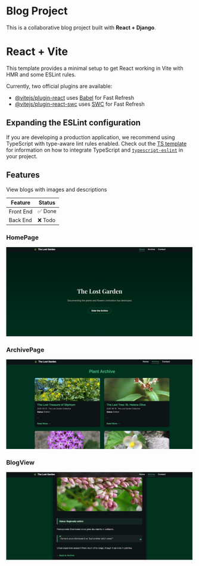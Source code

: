 # Blog Project

This is a collaborative blog project built with **React + Django**.


# React + Vite

This template provides a minimal setup to get React working in Vite with HMR and some ESLint rules.

Currently, two official plugins are available:

- [@vitejs/plugin-react](https://github.com/vitejs/vite-plugin-react/blob/main/packages/plugin-react) uses [Babel](https://babeljs.io/) for Fast Refresh
- [@vitejs/plugin-react-swc](https://github.com/vitejs/vite-plugin-react/blob/main/packages/plugin-react-swc) uses [SWC](https://swc.rs/) for Fast Refresh

## Expanding the ESLint configuration

If you are developing a production application, we recommend using TypeScript with type-aware lint rules enabled. Check out the [TS template](https://github.com/vitejs/vite/tree/main/packages/create-vite/template-react-ts) for information on how to integrate TypeScript and [`typescript-eslint`](https://typescript-eslint.io) in your project.

## Features

View blogs with images and descriptions

| Feature         | Status  |
|-----------------|---------|
| Front End    | ✅ Done |
| Back End  | ❌ Todo  |

### HomePage
<img src="public/images/HomePage.png" alt="Homepage Screenshot" width="500"/>

### ArchivePage
<img src="public/images/ArchivePage.png" alt="Homepage Screenshot" width="500"/>

### BlogView
<img src="public/images/SingleBlog.png" alt="Homepage Screenshot" width="500"/>
